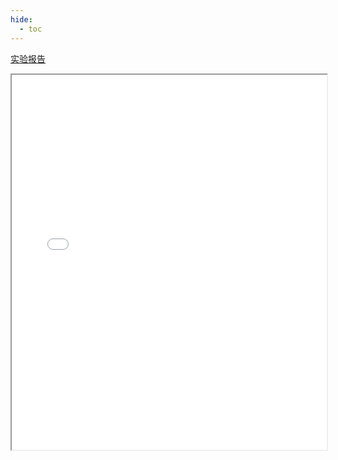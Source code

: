 ```yaml
---
hide:
  - toc
---
```

[实验报告](./Lab14.pdf)
<iframe src="../Lab14.pdf" width="100%" height="600px"></iframe>